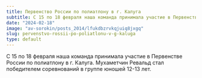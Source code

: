 ```yaml
---
title: Первенство России по полиатлону в г. Калуга
subtitle: С 15 по 18 февраля наша команда принимала участие в Первенстве России по полиатлону в г. Калуга. Мухаметчин Ревальд стал победителем соревнований в группе юношей 12-13 лет.
date: "2024-02-18"
image: "av-sorokin/posts_2014/lfukdbzrvkqjuiq8jxgq"
slug: pervenstvo-rossii-po-poliatlonu-v-g-kaluga
type: default
---
```

С 15 по 18 февраля наша команда принимала участие в Первенстве России по полиатлону в г. Калуга. Мухаметчин Ревальд стал победителем соревнований в группе юношей 12-13 лет.